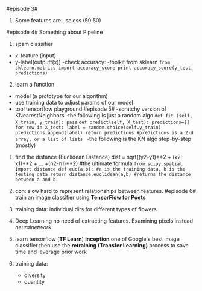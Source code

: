 #episode 3#
1. Some features are useless (50:50)

#episode 4#
Something about Pipeline
1. spam classifier
  - x-feature (input)
  - y-label(outputf(x))
  -check accuracy:
    -toolkit from sklearn
     `from sklearn.metrics import accuracy_score
     print accuracy_score(y_test, predictions)`
2. learn a function
  - model (a prototype for our algorithm)
  - use training data to adjust params of our model
  - tool tensorflow playground
#episode 5#
-scratchy version of KNearestNeighbors
-the following is just a random algo
`def fit (self, X_train, y_train):
    pass`
`def predict(self, X_test):
    predictions=[]
    for row in X_test:
      label = random.choice(self.y_train)
      predictions.append(label)
    return predictions #predictions is a 2-d array, or a list of lists
`
-the following is the KN algo step-by-step (mostly)
  1. find the distance (Euclidean Distance)
    dist = sqrt((y2-y1)**2 + (x2-x1)**2 + ... +(n2-n1)**2) #the ultimate formula
    `from scipy.spatial import distance
    def euc(a,b): #a is the training data, b is the testing data
      return distance.euclidean(a,b) #returns the distance between a and b`
  2. con:
      slow
      hard to represent relationships between features.
#episode 6#
train an image classifier using **TensorFlow for Poets**
1. training data: individual dirs for different types of flowers
2. Deep Learning
    no need of extracting features. Examining pixels instead
    *neuralnetwork*
3. learn tensorflow (**TF Learn**)
  **inception** one of Google's best image classifier
  then use the **retraining (Transfer Learning)** process to save time and leverage prior work
  
4. training data:
    - diversity 
    - quantity
  



    
    
    






